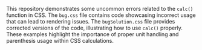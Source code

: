 This repository demonstrates some uncommon errors related to the `calc()` function in CSS.  The `bug.css` file contains code showcasing incorrect usage that can lead to rendering issues.  The `bugSolution.css` file provides corrected versions of the code, illustrating how to use `calc()` properly.  These examples highlight the importance of proper unit handling and parenthesis usage within CSS calculations.